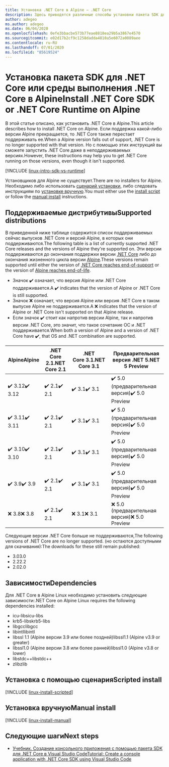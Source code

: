 ```yaml
---
title: Установка .NET Core в Alpine — .NET Core
description: Здесь приводятся различные способы установки пакета SDK для .NET Core и среды выполнения .NET Core в Alpine.
author: adegeo
ms.author: adegeo
ms.date: 06/04/2020
ms.openlocfilehash: 0efe3bbacbe573b77eae8818ea29b5a3867e4570
ms.sourcegitcommit: e02d17b2cf9c1258dadda4810a5e6072a0089aee
ms.contentlocale: ru-RU
ms.lasthandoff: 07/01/2020
ms.locfileid: "85619524"
---
```

# <a name="install-net-core-sdk-or-net-core-runtime-on-alpine"></a><span data-ttu-id="625f0-103">Установка пакета SDK для .NET Core или среды выполнения .NET Core в Alpine</span><span class="sxs-lookup"><span data-stu-id="625f0-103">Install .NET Core SDK or .NET Core Runtime on Alpine</span></span>

<span data-ttu-id="625f0-104">В этой статье описано, как установить .NET Core в Alpine.</span><span class="sxs-lookup"><span data-stu-id="625f0-104">This article describes how to install .NET Core on Alpine.</span></span> <span data-ttu-id="625f0-105">Если поддержка какой-либо версии Alpine прекращается, то .NET Core также перестает поддерживать ее.</span><span class="sxs-lookup"><span data-stu-id="625f0-105">When a Alpine version falls out of support, .NET Core is no longer supported with that version.</span></span> <span data-ttu-id="625f0-106">Но с помощью этих инструкций вы сможете запустить .NET Core даже в неподдерживаемых версиях.</span><span class="sxs-lookup"><span data-stu-id="625f0-106">However, these instructions may help you to get .NET Core running on those versions, even though it isn't supported.</span></span>

[!INCLUDE [linux-intro-sdk-vs-runtime](includes/linux-intro-sdk-vs-runtime.md)]

<span data-ttu-id="625f0-107">Установщиков для Alpine не существует.</span><span class="sxs-lookup"><span data-stu-id="625f0-107">There are no installers for Alpine.</span></span> <span data-ttu-id="625f0-108">Необходимо либо использовать [сценарий установки](#scripted-install), либо следовать инструкциям по [установке вручную](#manual-install).</span><span class="sxs-lookup"><span data-stu-id="625f0-108">You must either use the [install script](#scripted-install) or follow the [manual install](#manual-install) instructions.</span></span>

## <a name="supported-distributions"></a><span data-ttu-id="625f0-109">Поддерживаемые дистрибутивы</span><span class="sxs-lookup"><span data-stu-id="625f0-109">Supported distributions</span></span>

<span data-ttu-id="625f0-110">В приведенной ниже таблице содержится список поддерживаемых сейчас выпусков .NET Core и версий Alpine, в которых они поддерживаются.</span><span class="sxs-lookup"><span data-stu-id="625f0-110">The following table is a list of currently supported .NET Core releases and the versions of Alpine they're supported on.</span></span> <span data-ttu-id="625f0-111">Эти версии поддерживаются до окончания поддержки версии [.NET Core](https://dotnet.microsoft.com/platform/support/policy/dotnet-core) либо до окончания жизненного цикла версии [Alpine](https://wiki.alpinelinux.org/wiki/Alpine_Linux:Releases).</span><span class="sxs-lookup"><span data-stu-id="625f0-111">These versions remain supported until either the version of [.NET Core reaches end-of-support](https://dotnet.microsoft.com/platform/support/policy/dotnet-core) or the version of [Alpine reaches end-of-life](https://wiki.alpinelinux.org/wiki/Alpine_Linux:Releases).</span></span>

- <span data-ttu-id="625f0-112">Значок ✔️ означает, что версия Alpine или .NET Core поддерживается.</span><span class="sxs-lookup"><span data-stu-id="625f0-112">A ✔️ indicates that the version of Alpine or .NET Core is still supported.</span></span>
- <span data-ttu-id="625f0-113">Значок ❌ означает, что версия Alpine или версия .NET Core в таком выпуске Alpine не поддерживается.</span><span class="sxs-lookup"><span data-stu-id="625f0-113">A ❌ indicates that the version of Alpine or .NET Core isn't supported on that Alpine release.</span></span>
- <span data-ttu-id="625f0-114">Если значок ✔️ стоит как напротив версии Alpine, так и напротив версии .NET Core, это значит, что такое сочетание ОС и .NET поддерживается.</span><span class="sxs-lookup"><span data-stu-id="625f0-114">When both a version of Alpine and a version of .NET Core have ✔️, that OS and .NET combination are supported.</span></span>

| <span data-ttu-id="625f0-115">Alpine</span><span class="sxs-lookup"><span data-stu-id="625f0-115">Alpine</span></span>                   | <span data-ttu-id="625f0-116">.NET Core 2.1</span><span class="sxs-lookup"><span data-stu-id="625f0-116">.NET Core 2.1</span></span> | <span data-ttu-id="625f0-117">.NET Core 3.1</span><span class="sxs-lookup"><span data-stu-id="625f0-117">.NET Core 3.1</span></span> | <span data-ttu-id="625f0-118">Предварительная версия .NET 5</span><span class="sxs-lookup"><span data-stu-id="625f0-118">.NET 5 Preview</span></span> |
|--------------------------|---------------|---------------|----------------|
| <span data-ttu-id="625f0-119">✔️ 3.12</span><span class="sxs-lookup"><span data-stu-id="625f0-119">✔️ 3.12</span></span>  | <span data-ttu-id="625f0-120">✔️ 2.1</span><span class="sxs-lookup"><span data-stu-id="625f0-120">✔️ 2.1</span></span>        | <span data-ttu-id="625f0-121">✔️ 3.1</span><span class="sxs-lookup"><span data-stu-id="625f0-121">✔️ 3.1</span></span>        | <span data-ttu-id="625f0-122">✔️ 5.0 (предварительная версия)</span><span class="sxs-lookup"><span data-stu-id="625f0-122">✔️ 5.0 Preview</span></span> |
| <span data-ttu-id="625f0-123">✔️ 3.11</span><span class="sxs-lookup"><span data-stu-id="625f0-123">✔️ 3.11</span></span>  | <span data-ttu-id="625f0-124">✔️ 2.1</span><span class="sxs-lookup"><span data-stu-id="625f0-124">✔️ 2.1</span></span>        | <span data-ttu-id="625f0-125">✔️ 3.1</span><span class="sxs-lookup"><span data-stu-id="625f0-125">✔️ 3.1</span></span>        | <span data-ttu-id="625f0-126">✔️ 5.0 (предварительная версия)</span><span class="sxs-lookup"><span data-stu-id="625f0-126">✔️ 5.0 Preview</span></span> |
| <span data-ttu-id="625f0-127">✔️ 3.10</span><span class="sxs-lookup"><span data-stu-id="625f0-127">✔️ 3.10</span></span>  | <span data-ttu-id="625f0-128">✔️ 2.1</span><span class="sxs-lookup"><span data-stu-id="625f0-128">✔️ 2.1</span></span>        | <span data-ttu-id="625f0-129">✔️ 3.1</span><span class="sxs-lookup"><span data-stu-id="625f0-129">✔️ 3.1</span></span>        | <span data-ttu-id="625f0-130">✔️ 5.0 (предварительная версия)</span><span class="sxs-lookup"><span data-stu-id="625f0-130">✔️ 5.0 Preview</span></span> |
| <span data-ttu-id="625f0-131">✔️ 3.9</span><span class="sxs-lookup"><span data-stu-id="625f0-131">✔️ 3.9</span></span>   | <span data-ttu-id="625f0-132">✔️ 2.1</span><span class="sxs-lookup"><span data-stu-id="625f0-132">✔️ 2.1</span></span>        | <span data-ttu-id="625f0-133">✔️ 3.1</span><span class="sxs-lookup"><span data-stu-id="625f0-133">✔️ 3.1</span></span>        | <span data-ttu-id="625f0-134">✔️ 5.0 (предварительная версия)</span><span class="sxs-lookup"><span data-stu-id="625f0-134">✔️ 5.0 Preview</span></span> |
| <span data-ttu-id="625f0-135">❌ 3.8</span><span class="sxs-lookup"><span data-stu-id="625f0-135">❌ 3.8</span></span>   | <span data-ttu-id="625f0-136">✔️ 2.1</span><span class="sxs-lookup"><span data-stu-id="625f0-136">✔️ 2.1</span></span>        | <span data-ttu-id="625f0-137">❌ 3.1</span><span class="sxs-lookup"><span data-stu-id="625f0-137">❌ 3.1</span></span>        | <span data-ttu-id="625f0-138">❌ 5.0 (предварительная версия)</span><span class="sxs-lookup"><span data-stu-id="625f0-138">❌ 5.0 Preview</span></span> |

<span data-ttu-id="625f0-139">Следующие версии .NET Core больше не поддерживаются,</span><span class="sxs-lookup"><span data-stu-id="625f0-139">The following versions of .NET Core are no longer supported.</span></span> <span data-ttu-id="625f0-140">(но остаются доступными для скачивания):</span><span class="sxs-lookup"><span data-stu-id="625f0-140">The downloads for these still remain published:</span></span>

- <span data-ttu-id="625f0-141">3.0</span><span class="sxs-lookup"><span data-stu-id="625f0-141">3.0</span></span>
- <span data-ttu-id="625f0-142">2.2</span><span class="sxs-lookup"><span data-stu-id="625f0-142">2.2</span></span>
- <span data-ttu-id="625f0-143">2.0</span><span class="sxs-lookup"><span data-stu-id="625f0-143">2.0</span></span>

## <a name="dependencies"></a><span data-ttu-id="625f0-144">Зависимости</span><span class="sxs-lookup"><span data-stu-id="625f0-144">Dependencies</span></span>

<span data-ttu-id="625f0-145">Для .NET Core в Alpine Linux необходимо установить следующие зависимости:</span><span class="sxs-lookup"><span data-stu-id="625f0-145">.NET Core on Alpine Linux requires the following dependencies installed:</span></span>

- <span data-ttu-id="625f0-146">icu-libs</span><span class="sxs-lookup"><span data-stu-id="625f0-146">icu-libs</span></span>
- <span data-ttu-id="625f0-147">krb5-libs</span><span class="sxs-lookup"><span data-stu-id="625f0-147">krb5-libs</span></span>
- <span data-ttu-id="625f0-148">libgcc</span><span class="sxs-lookup"><span data-stu-id="625f0-148">libgcc</span></span>
- <span data-ttu-id="625f0-149">libintl</span><span class="sxs-lookup"><span data-stu-id="625f0-149">libintl</span></span>
- <span data-ttu-id="625f0-150">libssl 1.1 (Alpine версии 3.9 или более поздней)</span><span class="sxs-lookup"><span data-stu-id="625f0-150">libssl1.1 (Alpine v3.9 or greater)</span></span>
- <span data-ttu-id="625f0-151">libssl1.0 (Alpine версии 3.8 или более ранней)</span><span class="sxs-lookup"><span data-stu-id="625f0-151">libssl1.0 (Alpine v3.8 or lower)</span></span>
- <span data-ttu-id="625f0-152">libstdc++</span><span class="sxs-lookup"><span data-stu-id="625f0-152">libstdc++</span></span>
- <span data-ttu-id="625f0-153">zlib</span><span class="sxs-lookup"><span data-stu-id="625f0-153">zlib</span></span>

## <a name="scripted-install"></a><span data-ttu-id="625f0-154">Установка с помощью сценария</span><span class="sxs-lookup"><span data-stu-id="625f0-154">Scripted install</span></span>

[!INCLUDE [linux-install-scripted](includes/linux-install-scripted.md)]

## <a name="manual-install"></a><span data-ttu-id="625f0-155">Установка вручную</span><span class="sxs-lookup"><span data-stu-id="625f0-155">Manual install</span></span>

[!INCLUDE [linux-install-manual](includes/linux-install-manual.md)]

## <a name="next-steps"></a><span data-ttu-id="625f0-156">Следующие шаги</span><span class="sxs-lookup"><span data-stu-id="625f0-156">Next steps</span></span>

- [<span data-ttu-id="625f0-157">Учебник. Создание консольного приложения с помощью пакета SDK для .NET Core в Visual Studio Code</span><span class="sxs-lookup"><span data-stu-id="625f0-157">Tutorial: Create a console application with .NET Core SDK using Visual Studio Code</span></span>](../tutorials/with-visual-studio-code.md)
